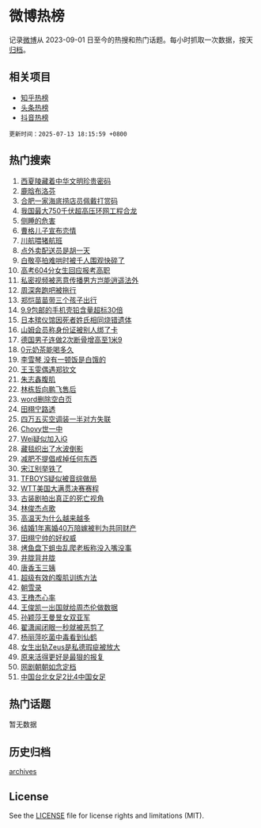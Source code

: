 # 微博热榜

记录[微博](https://www.weibo.com)从 2023-09-01 日至今的热搜和热门话题。每小时抓取一次数据，按天[归档](archives)。

## 相关项目

- [知乎热榜](https://github.com/hotarchive/zhihu)
- [头条热榜](https://github.com/hotarchive/toutiao)
- [抖音热榜](https://github.com/hotarchive/douyin)


`更新时间：2025-07-13 18:15:59 +0800`

## 热门搜索

1. [西夏陵藏着中华文明珍贵密码](https://m.weibo.cn/search?containerid=100103type%3D1%26t%3D10%26q%3D%23%E8%A5%BF%E5%A4%8F%E9%99%B5%E8%97%8F%E7%9D%80%E4%B8%AD%E5%8D%8E%E6%96%87%E6%98%8E%E7%8F%8D%E8%B4%B5%E5%AF%86%E7%A0%81%23&stream_entry_id=51&isnewpage=1&extparam=seat%3D1%26c_type%3D51%26q%3D%2523%25E8%25A5%25BF%25E5%25A4%258F%25E9%2599%25B5%25E8%2597%258F%25E7%259D%2580%25E4%25B8%25AD%25E5%258D%258E%25E6%2596%2587%25E6%2598%258E%25E7%258F%258D%25E8%25B4%25B5%25E5%25AF%2586%25E7%25A0%2581%2523%26cate%3D10103%26filter_type%3Drealtimehot%26dgr%3D0%26pos%3D0%26stream_entry_id%3D51%26display_time%3D1752401757%26pre_seqid%3D17524017577610055699)
1. [鹿晗布洛芬](https://m.weibo.cn/search?containerid=100103type%3D1%26t%3D10%26q%3D%23%E9%B9%BF%E6%99%97%E5%B8%83%E6%B4%9B%E8%8A%AC%23&stream_entry_id=31&isnewpage=1&extparam=seat%3D1%26realpos%3D1%26flag%3D2%26filter_type%3Drealtimehot%26c_type%3D31%26stream_entry_id%3D31%26lcate%3D5001%26cate%3D5001%26band_rank%3D1%26dgr%3D0%26pos%3D0%26q%3D%2523%25E9%25B9%25BF%25E6%2599%2597%25E5%25B8%2583%25E6%25B4%259B%25E8%258A%25AC%2523%26display_time%3D1752401757%26pre_seqid%3D17524017577610055699)
1. [合肥一家海底捞店员佩戴打赏码](https://m.weibo.cn/search?containerid=100103type%3D1%26t%3D10%26q%3D%23%E5%90%88%E8%82%A5%E4%B8%80%E5%AE%B6%E6%B5%B7%E5%BA%95%E6%8D%9E%E5%BA%97%E5%91%98%E4%BD%A9%E6%88%B4%E6%89%93%E8%B5%8F%E7%A0%81%23&stream_entry_id=31&isnewpage=1&extparam=seat%3D1%26realpos%3D2%26flag%3D0%26filter_type%3Drealtimehot%26c_type%3D31%26stream_entry_id%3D31%26lcate%3D5001%26cate%3D5001%26band_rank%3D2%26dgr%3D0%26pos%3D1%26q%3D%2523%25E5%2590%2588%25E8%2582%25A5%25E4%25B8%2580%25E5%25AE%25B6%25E6%25B5%25B7%25E5%25BA%2595%25E6%258D%259E%25E5%25BA%2597%25E5%2591%2598%25E4%25BD%25A9%25E6%2588%25B4%25E6%2589%2593%25E8%25B5%258F%25E7%25A0%2581%2523%26display_time%3D1752401757%26pre_seqid%3D17524017577610055699)
1. [我国最大750千伏超高压环网工程合龙](https://m.weibo.cn/search?containerid=100103type%3D1%26t%3D10%26q%3D%23%E6%88%91%E5%9B%BD%E6%9C%80%E5%A4%A7750%E5%8D%83%E4%BC%8F%E8%B6%85%E9%AB%98%E5%8E%8B%E7%8E%AF%E7%BD%91%E5%B7%A5%E7%A8%8B%E5%90%88%E9%BE%99%23&stream_entry_id=31&isnewpage=1&extparam=seat%3D1%26realpos%3D3%26flag%3D0%26filter_type%3Drealtimehot%26c_type%3D31%26stream_entry_id%3D31%26lcate%3D5001%26cate%3D5001%26band_rank%3D3%26dgr%3D0%26pos%3D2%26q%3D%2523%25E6%2588%2591%25E5%259B%25BD%25E6%259C%2580%25E5%25A4%25A7750%25E5%258D%2583%25E4%25BC%258F%25E8%25B6%2585%25E9%25AB%2598%25E5%258E%258B%25E7%258E%25AF%25E7%25BD%2591%25E5%25B7%25A5%25E7%25A8%258B%25E5%2590%2588%25E9%25BE%2599%2523%26display_time%3D1752401757%26pre_seqid%3D17524017577610055699)
1. [侧睡的危害](https://m.weibo.cn/search?containerid=100103type%3D1%26t%3D10%26q%3D%E4%BE%A7%E7%9D%A1%E7%9A%84%E5%8D%B1%E5%AE%B3&stream_entry_id=31&isnewpage=1&extparam=seat%3D1%26realpos%3D4%26flag%3D1%26filter_type%3Drealtimehot%26c_type%3D31%26stream_entry_id%3D31%26lcate%3D5001%26cate%3D5001%26band_rank%3D4%26dgr%3D0%26pos%3D3%26q%3D%25E4%25BE%25A7%25E7%259D%25A1%25E7%259A%2584%25E5%258D%25B1%25E5%25AE%25B3%26display_time%3D1752401757%26pre_seqid%3D17524017577610055699)
1. [曹格儿子宣布恋情](https://m.weibo.cn/search?containerid=100103type%3D1%26t%3D10%26q%3D%23%E6%9B%B9%E6%A0%BC%E5%84%BF%E5%AD%90%E5%AE%A3%E5%B8%83%E6%81%8B%E6%83%85%23&stream_entry_id=31&isnewpage=1&extparam=seat%3D1%26realpos%3D5%26flag%3D2%26filter_type%3Drealtimehot%26c_type%3D31%26stream_entry_id%3D31%26lcate%3D5001%26cate%3D5001%26band_rank%3D5%26dgr%3D0%26pos%3D4%26q%3D%2523%25E6%259B%25B9%25E6%25A0%25BC%25E5%2584%25BF%25E5%25AD%2590%25E5%25AE%25A3%25E5%25B8%2583%25E6%2581%258B%25E6%2583%2585%2523%26display_time%3D1752401757%26pre_seqid%3D17524017577610055699)
1. [川航喂猪航班](https://m.weibo.cn/search?containerid=100103type%3D1%26t%3D10%26q%3D%E5%B7%9D%E8%88%AA%E5%96%82%E7%8C%AA%E8%88%AA%E7%8F%AD&stream_entry_id=31&isnewpage=1&extparam=seat%3D1%26realpos%3D6%26flag%3D1%26filter_type%3Drealtimehot%26c_type%3D31%26stream_entry_id%3D31%26lcate%3D5001%26cate%3D5001%26band_rank%3D6%26dgr%3D0%26pos%3D5%26q%3D%25E5%25B7%259D%25E8%2588%25AA%25E5%2596%2582%25E7%258C%25AA%25E8%2588%25AA%25E7%258F%25AD%26display_time%3D1752401757%26pre_seqid%3D17524017577610055699)
1. [点外卖配送员是胡一天](https://m.weibo.cn/search?containerid=100103type%3D1%26t%3D10%26q%3D%23%E7%82%B9%E5%A4%96%E5%8D%96%E9%85%8D%E9%80%81%E5%91%98%E6%98%AF%E8%83%A1%E4%B8%80%E5%A4%A9%23&stream_entry_id=31&isnewpage=1&extparam=seat%3D1%26realpos%3D7%26flag%3D2%26filter_type%3Drealtimehot%26c_type%3D31%26stream_entry_id%3D31%26lcate%3D5001%26cate%3D5001%26band_rank%3D7%26dgr%3D0%26pos%3D6%26q%3D%2523%25E7%2582%25B9%25E5%25A4%2596%25E5%258D%2596%25E9%2585%258D%25E9%2580%2581%25E5%2591%2598%25E6%2598%25AF%25E8%2583%25A1%25E4%25B8%2580%25E5%25A4%25A9%2523%26display_time%3D1752401757%26pre_seqid%3D17524017577610055699)
1. [白敬亭拍难哄时被千人围观快碎了](https://m.weibo.cn/search?containerid=100103type%3D1%26t%3D10%26q%3D%E7%99%BD%E6%95%AC%E4%BA%AD%E6%8B%8D%E9%9A%BE%E5%93%84%E6%97%B6%E8%A2%AB%E5%8D%83%E4%BA%BA%E5%9B%B4%E8%A7%82%E5%BF%AB%E7%A2%8E%E4%BA%86&stream_entry_id=31&isnewpage=1&extparam=seat%3D1%26realpos%3D8%26flag%3D2%26filter_type%3Drealtimehot%26c_type%3D31%26stream_entry_id%3D31%26lcate%3D5001%26cate%3D5001%26band_rank%3D8%26dgr%3D0%26pos%3D7%26q%3D%25E7%2599%25BD%25E6%2595%25AC%25E4%25BA%25AD%25E6%258B%258D%25E9%259A%25BE%25E5%2593%2584%25E6%2597%25B6%25E8%25A2%25AB%25E5%258D%2583%25E4%25BA%25BA%25E5%259B%25B4%25E8%25A7%2582%25E5%25BF%25AB%25E7%25A2%258E%25E4%25BA%2586%26display_time%3D1752401757%26pre_seqid%3D17524017577610055699)
1. [高考604分女生回应报考高职](https://m.weibo.cn/search?containerid=100103type%3D1%26t%3D10%26q%3D%23%E9%AB%98%E8%80%83604%E5%88%86%E5%A5%B3%E7%94%9F%E5%9B%9E%E5%BA%94%E6%8A%A5%E8%80%83%E9%AB%98%E8%81%8C%23&stream_entry_id=31&isnewpage=1&extparam=seat%3D1%26realpos%3D9%26flag%3D1%26filter_type%3Drealtimehot%26c_type%3D31%26stream_entry_id%3D31%26lcate%3D5001%26cate%3D5001%26band_rank%3D9%26dgr%3D0%26pos%3D8%26q%3D%2523%25E9%25AB%2598%25E8%2580%2583604%25E5%2588%2586%25E5%25A5%25B3%25E7%2594%259F%25E5%259B%259E%25E5%25BA%2594%25E6%258A%25A5%25E8%2580%2583%25E9%25AB%2598%25E8%2581%258C%2523%26display_time%3D1752401757%26pre_seqid%3D17524017577610055699)
1. [私密视频被恶意传播男方岂能逍遥法外](https://m.weibo.cn/search?containerid=100103type%3D1%26t%3D10%26q%3D%23%E7%A7%81%E5%AF%86%E8%A7%86%E9%A2%91%E8%A2%AB%E6%81%B6%E6%84%8F%E4%BC%A0%E6%92%AD%E7%94%B7%E6%96%B9%E5%B2%82%E8%83%BD%E9%80%8D%E9%81%A5%E6%B3%95%E5%A4%96%23&stream_entry_id=31&isnewpage=1&extparam=seat%3D1%26realpos%3D10%26flag%3D1%26filter_type%3Drealtimehot%26c_type%3D31%26stream_entry_id%3D31%26lcate%3D5001%26cate%3D5001%26band_rank%3D10%26dgr%3D0%26pos%3D9%26q%3D%2523%25E7%25A7%2581%25E5%25AF%2586%25E8%25A7%2586%25E9%25A2%2591%25E8%25A2%25AB%25E6%2581%25B6%25E6%2584%258F%25E4%25BC%25A0%25E6%2592%25AD%25E7%2594%25B7%25E6%2596%25B9%25E5%25B2%2582%25E8%2583%25BD%25E9%2580%258D%25E9%2581%25A5%25E6%25B3%2595%25E5%25A4%2596%2523%26display_time%3D1752401757%26pre_seqid%3D17524017577610055699)
1. [周深奔跑吧被拖行](https://m.weibo.cn/search?containerid=100103type%3D1%26t%3D10%26q%3D%23%E5%91%A8%E6%B7%B1%E5%A5%94%E8%B7%91%E5%90%A7%E8%A2%AB%E6%8B%96%E8%A1%8C%23&stream_entry_id=31&isnewpage=1&extparam=seat%3D1%26realpos%3D11%26flag%3D1%26filter_type%3Drealtimehot%26c_type%3D31%26stream_entry_id%3D31%26lcate%3D5001%26cate%3D5001%26band_rank%3D11%26dgr%3D0%26pos%3D10%26q%3D%2523%25E5%2591%25A8%25E6%25B7%25B1%25E5%25A5%2594%25E8%25B7%2591%25E5%2590%25A7%25E8%25A2%25AB%25E6%258B%2596%25E8%25A1%258C%2523%26display_time%3D1752401757%26pre_seqid%3D17524017577610055699)
1. [郑恺苗苗带三个孩子出行](https://m.weibo.cn/search?containerid=100103type%3D1%26t%3D10%26q%3D%23%E9%83%91%E6%81%BA%E8%8B%97%E8%8B%97%E5%B8%A6%E4%B8%89%E4%B8%AA%E5%AD%A9%E5%AD%90%E5%87%BA%E8%A1%8C%23&stream_entry_id=31&isnewpage=1&extparam=seat%3D1%26realpos%3D12%26flag%3D0%26filter_type%3Drealtimehot%26c_type%3D31%26stream_entry_id%3D31%26lcate%3D5001%26cate%3D5001%26band_rank%3D12%26dgr%3D0%26pos%3D11%26q%3D%2523%25E9%2583%2591%25E6%2581%25BA%25E8%258B%2597%25E8%258B%2597%25E5%25B8%25A6%25E4%25B8%2589%25E4%25B8%25AA%25E5%25AD%25A9%25E5%25AD%2590%25E5%2587%25BA%25E8%25A1%258C%2523%26display_time%3D1752401757%26pre_seqid%3D17524017577610055699)
1. [9.9包邮的手机壳铅含量超标30倍](https://m.weibo.cn/search?containerid=100103type%3D1%26t%3D10%26q%3D%239.9%E5%8C%85%E9%82%AE%E7%9A%84%E6%89%8B%E6%9C%BA%E5%A3%B3%E9%93%85%E5%90%AB%E9%87%8F%E8%B6%85%E6%A0%8730%E5%80%8D%23&stream_entry_id=31&isnewpage=1&extparam=seat%3D1%26realpos%3D13%26flag%3D0%26filter_type%3Drealtimehot%26c_type%3D31%26stream_entry_id%3D31%26lcate%3D5001%26cate%3D5001%26band_rank%3D13%26dgr%3D0%26pos%3D12%26q%3D%25239.9%25E5%258C%2585%25E9%2582%25AE%25E7%259A%2584%25E6%2589%258B%25E6%259C%25BA%25E5%25A3%25B3%25E9%2593%2585%25E5%2590%25AB%25E9%2587%258F%25E8%25B6%2585%25E6%25A0%258730%25E5%2580%258D%2523%26display_time%3D1752401757%26pre_seqid%3D17524017577610055699)
1. [日本殡仪馆因死者姓氏相同烧错遗体](https://m.weibo.cn/search?containerid=100103type%3D1%26t%3D10%26q%3D%23%E6%97%A5%E6%9C%AC%E6%AE%A1%E4%BB%AA%E9%A6%86%E5%9B%A0%E6%AD%BB%E8%80%85%E5%A7%93%E6%B0%8F%E7%9B%B8%E5%90%8C%E7%83%A7%E9%94%99%E9%81%97%E4%BD%93%23&stream_entry_id=31&isnewpage=1&extparam=seat%3D1%26realpos%3D14%26flag%3D0%26filter_type%3Drealtimehot%26c_type%3D31%26stream_entry_id%3D31%26lcate%3D5001%26cate%3D5001%26band_rank%3D14%26dgr%3D0%26pos%3D13%26q%3D%2523%25E6%2597%25A5%25E6%259C%25AC%25E6%25AE%25A1%25E4%25BB%25AA%25E9%25A6%2586%25E5%259B%25A0%25E6%25AD%25BB%25E8%2580%2585%25E5%25A7%2593%25E6%25B0%258F%25E7%259B%25B8%25E5%2590%258C%25E7%2583%25A7%25E9%2594%2599%25E9%2581%2597%25E4%25BD%2593%2523%26display_time%3D1752401757%26pre_seqid%3D17524017577610055699)
1. [山姆会员称身份证被别人绑了卡](https://m.weibo.cn/search?containerid=100103type%3D1%26t%3D10%26q%3D%23%E5%B1%B1%E5%A7%86%E4%BC%9A%E5%91%98%E7%A7%B0%E8%BA%AB%E4%BB%BD%E8%AF%81%E8%A2%AB%E5%88%AB%E4%BA%BA%E7%BB%91%E4%BA%86%E5%8D%A1%23&stream_entry_id=31&isnewpage=1&extparam=seat%3D1%26realpos%3D15%26flag%3D1%26filter_type%3Drealtimehot%26c_type%3D31%26stream_entry_id%3D31%26lcate%3D5001%26cate%3D5001%26band_rank%3D15%26dgr%3D0%26pos%3D14%26q%3D%2523%25E5%25B1%25B1%25E5%25A7%2586%25E4%25BC%259A%25E5%2591%2598%25E7%25A7%25B0%25E8%25BA%25AB%25E4%25BB%25BD%25E8%25AF%2581%25E8%25A2%25AB%25E5%2588%25AB%25E4%25BA%25BA%25E7%25BB%2591%25E4%25BA%2586%25E5%258D%25A1%2523%26display_time%3D1752401757%26pre_seqid%3D17524017577610055699)
1. [德国男子连做2次断骨增高至1米9](https://m.weibo.cn/search?containerid=100103type%3D1%26t%3D10%26q%3D%23%E5%BE%B7%E5%9B%BD%E7%94%B7%E5%AD%90%E8%BF%9E%E5%81%9A2%E6%AC%A1%E6%96%AD%E9%AA%A8%E5%A2%9E%E9%AB%98%E8%87%B31%E7%B1%B39%23&stream_entry_id=31&isnewpage=1&extparam=seat%3D1%26realpos%3D16%26flag%3D1%26filter_type%3Drealtimehot%26c_type%3D31%26stream_entry_id%3D31%26lcate%3D5001%26cate%3D5001%26band_rank%3D16%26dgr%3D0%26pos%3D15%26q%3D%2523%25E5%25BE%25B7%25E5%259B%25BD%25E7%2594%25B7%25E5%25AD%2590%25E8%25BF%259E%25E5%2581%259A2%25E6%25AC%25A1%25E6%2596%25AD%25E9%25AA%25A8%25E5%25A2%259E%25E9%25AB%2598%25E8%2587%25B31%25E7%25B1%25B39%2523%26display_time%3D1752401757%26pre_seqid%3D17524017577610055699)
1. [0元奶茶能喝多久](https://m.weibo.cn/search?containerid=100103type%3D1%26t%3D10%26q%3D%230%E5%85%83%E5%A5%B6%E8%8C%B6%E8%83%BD%E5%96%9D%E5%A4%9A%E4%B9%85%23&stream_entry_id=31&isnewpage=1&extparam=seat%3D1%26realpos%3D17%26flag%3D0%26filter_type%3Drealtimehot%26c_type%3D31%26stream_entry_id%3D31%26lcate%3D5001%26cate%3D5001%26band_rank%3D17%26dgr%3D0%26pos%3D16%26q%3D%25230%25E5%2585%2583%25E5%25A5%25B6%25E8%258C%25B6%25E8%2583%25BD%25E5%2596%259D%25E5%25A4%259A%25E4%25B9%2585%2523%26display_time%3D1752401757%26pre_seqid%3D17524017577610055699)
1. [李雪琴 没有一顿饭是白饿的](https://m.weibo.cn/search?containerid=100103type%3D1%26t%3D10%26q%3D%E6%9D%8E%E9%9B%AA%E7%90%B4+%E6%B2%A1%E6%9C%89%E4%B8%80%E9%A1%BF%E9%A5%AD%E6%98%AF%E7%99%BD%E9%A5%BF%E7%9A%84&stream_entry_id=31&isnewpage=1&extparam=seat%3D1%26realpos%3D18%26flag%3D0%26filter_type%3Drealtimehot%26c_type%3D31%26stream_entry_id%3D31%26lcate%3D5001%26cate%3D5001%26band_rank%3D18%26dgr%3D0%26pos%3D17%26q%3D%25E6%259D%258E%25E9%259B%25AA%25E7%2590%25B4%2520%25E6%25B2%25A1%25E6%259C%2589%25E4%25B8%2580%25E9%25A1%25BF%25E9%25A5%25AD%25E6%2598%25AF%25E7%2599%25BD%25E9%25A5%25BF%25E7%259A%2584%26display_time%3D1752401757%26pre_seqid%3D17524017577610055699)
1. [王玉雯偶遇郑钦文](https://m.weibo.cn/search?containerid=100103type%3D1%26t%3D10%26q%3D%23%E7%8E%8B%E7%8E%89%E9%9B%AF%E5%81%B6%E9%81%87%E9%83%91%E9%92%A6%E6%96%87%23&stream_entry_id=31&isnewpage=1&extparam=seat%3D1%26realpos%3D19%26flag%3D0%26filter_type%3Drealtimehot%26c_type%3D31%26stream_entry_id%3D31%26lcate%3D5001%26cate%3D5001%26band_rank%3D19%26dgr%3D0%26pos%3D18%26q%3D%2523%25E7%258E%258B%25E7%258E%2589%25E9%259B%25AF%25E5%2581%25B6%25E9%2581%2587%25E9%2583%2591%25E9%2592%25A6%25E6%2596%2587%2523%26display_time%3D1752401757%26pre_seqid%3D17524017577610055699)
1. [朱志鑫腹肌](https://m.weibo.cn/search?containerid=100103type%3D1%26t%3D10%26q%3D%E6%9C%B1%E5%BF%97%E9%91%AB%E8%85%B9%E8%82%8C&stream_entry_id=31&isnewpage=1&extparam=seat%3D1%26realpos%3D20%26flag%3D1%26filter_type%3Drealtimehot%26c_type%3D31%26stream_entry_id%3D31%26lcate%3D5001%26cate%3D5001%26band_rank%3D20%26dgr%3D0%26pos%3D19%26q%3D%25E6%259C%25B1%25E5%25BF%2597%25E9%2591%25AB%25E8%2585%25B9%25E8%2582%258C%26display_time%3D1752401757%26pre_seqid%3D17524017577610055699)
1. [林栋哲向鹏飞售后](https://m.weibo.cn/search?containerid=100103type%3D1%26t%3D10%26q%3D%E6%9E%97%E6%A0%8B%E5%93%B2%E5%90%91%E9%B9%8F%E9%A3%9E%E5%94%AE%E5%90%8E&stream_entry_id=31&isnewpage=1&extparam=seat%3D1%26realpos%3D21%26flag%3D0%26filter_type%3Drealtimehot%26c_type%3D31%26stream_entry_id%3D31%26lcate%3D5001%26cate%3D5001%26band_rank%3D21%26dgr%3D0%26pos%3D20%26q%3D%25E6%259E%2597%25E6%25A0%258B%25E5%2593%25B2%25E5%2590%2591%25E9%25B9%258F%25E9%25A3%259E%25E5%2594%25AE%25E5%2590%258E%26display_time%3D1752401757%26pre_seqid%3D17524017577610055699)
1. [word删除空白页](https://m.weibo.cn/search?containerid=100103type%3D1%26t%3D10%26q%3Dword%E5%88%A0%E9%99%A4%E7%A9%BA%E7%99%BD%E9%A1%B5&stream_entry_id=31&isnewpage=1&extparam=seat%3D1%26realpos%3D22%26flag%3D0%26filter_type%3Drealtimehot%26c_type%3D31%26stream_entry_id%3D31%26lcate%3D5001%26cate%3D5001%26band_rank%3D22%26dgr%3D0%26pos%3D21%26q%3Dword%25E5%2588%25A0%25E9%2599%25A4%25E7%25A9%25BA%25E7%2599%25BD%25E9%25A1%25B5%26display_time%3D1752401757%26pre_seqid%3D17524017577610055699)
1. [田栩宁路透](https://m.weibo.cn/search?containerid=100103type%3D1%26t%3D10%26q%3D%23%E7%94%B0%E6%A0%A9%E5%AE%81%E8%B7%AF%E9%80%8F%23&stream_entry_id=31&isnewpage=1&extparam=seat%3D1%26realpos%3D23%26flag%3D0%26filter_type%3Drealtimehot%26c_type%3D31%26stream_entry_id%3D31%26lcate%3D5001%26cate%3D5001%26band_rank%3D23%26dgr%3D0%26pos%3D22%26q%3D%2523%25E7%2594%25B0%25E6%25A0%25A9%25E5%25AE%2581%25E8%25B7%25AF%25E9%2580%258F%2523%26display_time%3D1752401757%26pre_seqid%3D17524017577610055699)
1. [四万五买空调装一半对方失联](https://m.weibo.cn/search?containerid=100103type%3D1%26t%3D10%26q%3D%23%E5%9B%9B%E4%B8%87%E4%BA%94%E4%B9%B0%E7%A9%BA%E8%B0%83%E8%A3%85%E4%B8%80%E5%8D%8A%E5%AF%B9%E6%96%B9%E5%A4%B1%E8%81%94%23&stream_entry_id=31&isnewpage=1&extparam=seat%3D1%26realpos%3D24%26flag%3D1%26filter_type%3Drealtimehot%26c_type%3D31%26stream_entry_id%3D31%26lcate%3D5001%26cate%3D5001%26band_rank%3D24%26dgr%3D0%26pos%3D23%26q%3D%2523%25E5%259B%259B%25E4%25B8%2587%25E4%25BA%2594%25E4%25B9%25B0%25E7%25A9%25BA%25E8%25B0%2583%25E8%25A3%2585%25E4%25B8%2580%25E5%258D%258A%25E5%25AF%25B9%25E6%2596%25B9%25E5%25A4%25B1%25E8%2581%2594%2523%26display_time%3D1752401757%26pre_seqid%3D17524017577610055699)
1. [Chovy世一中](https://m.weibo.cn/search?containerid=100103type%3D1%26t%3D10%26q%3DChovy%E4%B8%96%E4%B8%80%E4%B8%AD&stream_entry_id=31&isnewpage=1&extparam=seat%3D1%26realpos%3D25%26flag%3D1%26filter_type%3Drealtimehot%26c_type%3D31%26stream_entry_id%3D31%26lcate%3D5001%26cate%3D5001%26band_rank%3D25%26dgr%3D0%26pos%3D24%26q%3DChovy%25E4%25B8%2596%25E4%25B8%2580%25E4%25B8%25AD%26display_time%3D1752401757%26pre_seqid%3D17524017577610055699)
1. [Wei疑似加入iG](https://m.weibo.cn/search?containerid=100103type%3D1%26t%3D10%26q%3D%23Wei%E7%96%91%E4%BC%BC%E5%8A%A0%E5%85%A5iG%23&stream_entry_id=31&isnewpage=1&extparam=seat%3D1%26realpos%3D26%26flag%3D1%26filter_type%3Drealtimehot%26c_type%3D31%26stream_entry_id%3D31%26lcate%3D5001%26cate%3D5001%26band_rank%3D26%26dgr%3D0%26pos%3D25%26q%3D%2523Wei%25E7%2596%2591%25E4%25BC%25BC%25E5%258A%25A0%25E5%2585%25A5iG%2523%26display_time%3D1752401757%26pre_seqid%3D17524017577610055699)
1. [藏毯织出了水波倒影](https://m.weibo.cn/search?containerid=100103type%3D1%26t%3D10%26q%3D%23%E8%97%8F%E6%AF%AF%E7%BB%87%E5%87%BA%E4%BA%86%E6%B0%B4%E6%B3%A2%E5%80%92%E5%BD%B1%23&stream_entry_id=31&isnewpage=1&extparam=seat%3D1%26realpos%3D27%26flag%3D1%26filter_type%3Drealtimehot%26c_type%3D31%26stream_entry_id%3D31%26lcate%3D5001%26cate%3D5001%26band_rank%3D27%26dgr%3D0%26pos%3D26%26q%3D%2523%25E8%2597%258F%25E6%25AF%25AF%25E7%25BB%2587%25E5%2587%25BA%25E4%25BA%2586%25E6%25B0%25B4%25E6%25B3%25A2%25E5%2580%2592%25E5%25BD%25B1%2523%26display_time%3D1752401757%26pre_seqid%3D17524017577610055699)
1. [减肥不提倡戒掉任何东西](https://m.weibo.cn/search?containerid=100103type%3D1%26t%3D10%26q%3D%23%E5%87%8F%E8%82%A5%E4%B8%8D%E6%8F%90%E5%80%A1%E6%88%92%E6%8E%89%E4%BB%BB%E4%BD%95%E4%B8%9C%E8%A5%BF%23&stream_entry_id=31&isnewpage=1&extparam=seat%3D1%26realpos%3D28%26flag%3D0%26filter_type%3Drealtimehot%26c_type%3D31%26stream_entry_id%3D31%26lcate%3D5001%26cate%3D5001%26band_rank%3D28%26dgr%3D0%26pos%3D27%26q%3D%2523%25E5%2587%258F%25E8%2582%25A5%25E4%25B8%258D%25E6%258F%2590%25E5%2580%25A1%25E6%2588%2592%25E6%258E%2589%25E4%25BB%25BB%25E4%25BD%2595%25E4%25B8%259C%25E8%25A5%25BF%2523%26display_time%3D1752401757%26pre_seqid%3D17524017577610055699)
1. [宋江别举铁了](https://m.weibo.cn/search?containerid=100103type%3D1%26t%3D10%26q%3D%E5%AE%8B%E6%B1%9F%E5%88%AB%E4%B8%BE%E9%93%81%E4%BA%86&stream_entry_id=31&isnewpage=1&extparam=seat%3D1%26realpos%3D29%26flag%3D0%26filter_type%3Drealtimehot%26c_type%3D31%26stream_entry_id%3D31%26lcate%3D5001%26cate%3D5001%26band_rank%3D29%26dgr%3D0%26pos%3D28%26q%3D%25E5%25AE%258B%25E6%25B1%259F%25E5%2588%25AB%25E4%25B8%25BE%25E9%2593%2581%25E4%25BA%2586%26display_time%3D1752401757%26pre_seqid%3D17524017577610055699)
1. [TFBOYS疑似被音综做局](https://m.weibo.cn/search?containerid=100103type%3D1%26t%3D10%26q%3DTFBOYS%E7%96%91%E4%BC%BC%E8%A2%AB%E9%9F%B3%E7%BB%BC%E5%81%9A%E5%B1%80&stream_entry_id=31&isnewpage=1&extparam=seat%3D1%26realpos%3D30%26flag%3D0%26filter_type%3Drealtimehot%26c_type%3D31%26stream_entry_id%3D31%26lcate%3D5001%26cate%3D5001%26band_rank%3D30%26dgr%3D0%26pos%3D29%26q%3DTFBOYS%25E7%2596%2591%25E4%25BC%25BC%25E8%25A2%25AB%25E9%259F%25B3%25E7%25BB%25BC%25E5%2581%259A%25E5%25B1%2580%26display_time%3D1752401757%26pre_seqid%3D17524017577610055699)
1. [WTT美国大满贯决赛赛程](https://m.weibo.cn/search?containerid=100103type%3D1%26t%3D10%26q%3D%23WTT%E7%BE%8E%E5%9B%BD%E5%A4%A7%E6%BB%A1%E8%B4%AF%E5%86%B3%E8%B5%9B%E8%B5%9B%E7%A8%8B%23&stream_entry_id=31&isnewpage=1&extparam=seat%3D1%26realpos%3D31%26flag%3D1%26filter_type%3Drealtimehot%26c_type%3D31%26stream_entry_id%3D31%26lcate%3D5001%26cate%3D5001%26band_rank%3D31%26dgr%3D0%26pos%3D30%26q%3D%2523WTT%25E7%25BE%258E%25E5%259B%25BD%25E5%25A4%25A7%25E6%25BB%25A1%25E8%25B4%25AF%25E5%2586%25B3%25E8%25B5%259B%25E8%25B5%259B%25E7%25A8%258B%2523%26display_time%3D1752401757%26pre_seqid%3D17524017577610055699)
1. [古装剧拍出真正的死亡视角](https://m.weibo.cn/search?containerid=100103type%3D1%26t%3D10%26q%3D%E5%8F%A4%E8%A3%85%E5%89%A7%E6%8B%8D%E5%87%BA%E7%9C%9F%E6%AD%A3%E7%9A%84%E6%AD%BB%E4%BA%A1%E8%A7%86%E8%A7%92&stream_entry_id=31&isnewpage=1&extparam=seat%3D1%26realpos%3D32%26flag%3D1%26filter_type%3Drealtimehot%26c_type%3D31%26stream_entry_id%3D31%26lcate%3D5001%26cate%3D5001%26band_rank%3D32%26dgr%3D0%26pos%3D31%26q%3D%25E5%258F%25A4%25E8%25A3%2585%25E5%2589%25A7%25E6%258B%258D%25E5%2587%25BA%25E7%259C%259F%25E6%25AD%25A3%25E7%259A%2584%25E6%25AD%25BB%25E4%25BA%25A1%25E8%25A7%2586%25E8%25A7%2592%26display_time%3D1752401757%26pre_seqid%3D17524017577610055699)
1. [林俊杰点歌](https://m.weibo.cn/search?containerid=100103type%3D1%26t%3D10%26q%3D%E6%9E%97%E4%BF%8A%E6%9D%B0%E7%82%B9%E6%AD%8C&stream_entry_id=31&isnewpage=1&extparam=seat%3D1%26realpos%3D33%26flag%3D1%26filter_type%3Drealtimehot%26c_type%3D31%26stream_entry_id%3D31%26lcate%3D5001%26cate%3D5001%26band_rank%3D33%26dgr%3D0%26pos%3D32%26q%3D%25E6%259E%2597%25E4%25BF%258A%25E6%259D%25B0%25E7%2582%25B9%25E6%25AD%258C%26display_time%3D1752401757%26pre_seqid%3D17524017577610055699)
1. [高温天为什么越来越多](https://m.weibo.cn/search?containerid=100103type%3D1%26t%3D10%26q%3D%23%E9%AB%98%E6%B8%A9%E5%A4%A9%E4%B8%BA%E4%BB%80%E4%B9%88%E8%B6%8A%E6%9D%A5%E8%B6%8A%E5%A4%9A%23&stream_entry_id=31&isnewpage=1&extparam=seat%3D1%26realpos%3D34%26flag%3D1%26filter_type%3Drealtimehot%26c_type%3D31%26stream_entry_id%3D31%26lcate%3D5001%26cate%3D5001%26band_rank%3D34%26dgr%3D0%26pos%3D33%26q%3D%2523%25E9%25AB%2598%25E6%25B8%25A9%25E5%25A4%25A9%25E4%25B8%25BA%25E4%25BB%2580%25E4%25B9%2588%25E8%25B6%258A%25E6%259D%25A5%25E8%25B6%258A%25E5%25A4%259A%2523%26display_time%3D1752401757%26pre_seqid%3D17524017577610055699)
1. [结婚1年离婚40万陪嫁被判为共同财产](https://m.weibo.cn/search?containerid=100103type%3D1%26t%3D10%26q%3D%23%E7%BB%93%E5%A9%9A1%E5%B9%B4%E7%A6%BB%E5%A9%9A40%E4%B8%87%E9%99%AA%E5%AB%81%E8%A2%AB%E5%88%A4%E4%B8%BA%E5%85%B1%E5%90%8C%E8%B4%A2%E4%BA%A7%23&stream_entry_id=31&isnewpage=1&extparam=seat%3D1%26realpos%3D35%26flag%3D0%26filter_type%3Drealtimehot%26c_type%3D31%26stream_entry_id%3D31%26lcate%3D5001%26cate%3D5001%26band_rank%3D35%26dgr%3D0%26pos%3D34%26q%3D%2523%25E7%25BB%2593%25E5%25A9%259A1%25E5%25B9%25B4%25E7%25A6%25BB%25E5%25A9%259A40%25E4%25B8%2587%25E9%2599%25AA%25E5%25AB%2581%25E8%25A2%25AB%25E5%2588%25A4%25E4%25B8%25BA%25E5%2585%25B1%25E5%2590%258C%25E8%25B4%25A2%25E4%25BA%25A7%2523%26display_time%3D1752401757%26pre_seqid%3D17524017577610055699)
1. [田栩宁帅的好权威](https://m.weibo.cn/search?containerid=100103type%3D1%26t%3D10%26q%3D%23%E7%94%B0%E6%A0%A9%E5%AE%81%E5%B8%85%E7%9A%84%E5%A5%BD%E6%9D%83%E5%A8%81%23&stream_entry_id=31&isnewpage=1&extparam=seat%3D1%26realpos%3D36%26flag%3D0%26filter_type%3Drealtimehot%26c_type%3D31%26stream_entry_id%3D31%26lcate%3D5001%26cate%3D5001%26band_rank%3D36%26dgr%3D0%26pos%3D35%26q%3D%2523%25E7%2594%25B0%25E6%25A0%25A9%25E5%25AE%2581%25E5%25B8%2585%25E7%259A%2584%25E5%25A5%25BD%25E6%259D%2583%25E5%25A8%2581%2523%26display_time%3D1752401757%26pre_seqid%3D17524017577610055699)
1. [烤鱼盘下蛆虫乱爬老板称没入嘴没事](https://m.weibo.cn/search?containerid=100103type%3D1%26t%3D10%26q%3D%23%E7%83%A4%E9%B1%BC%E7%9B%98%E4%B8%8B%E8%9B%86%E8%99%AB%E4%B9%B1%E7%88%AC%E8%80%81%E6%9D%BF%E7%A7%B0%E6%B2%A1%E5%85%A5%E5%98%B4%E6%B2%A1%E4%BA%8B%23&stream_entry_id=31&isnewpage=1&extparam=seat%3D1%26realpos%3D37%26flag%3D0%26filter_type%3Drealtimehot%26c_type%3D31%26stream_entry_id%3D31%26lcate%3D5001%26cate%3D5001%26band_rank%3D37%26dgr%3D0%26pos%3D36%26q%3D%2523%25E7%2583%25A4%25E9%25B1%25BC%25E7%259B%2598%25E4%25B8%258B%25E8%259B%2586%25E8%2599%25AB%25E4%25B9%25B1%25E7%2588%25AC%25E8%2580%2581%25E6%259D%25BF%25E7%25A7%25B0%25E6%25B2%25A1%25E5%2585%25A5%25E5%2598%25B4%25E6%25B2%25A1%25E4%25BA%258B%2523%26display_time%3D1752401757%26pre_seqid%3D17524017577610055699)
1. [井胧背井胧](https://m.weibo.cn/search?containerid=100103type%3D1%26t%3D10%26q%3D%E4%BA%95%E8%83%A7%E8%83%8C%E4%BA%95%E8%83%A7&stream_entry_id=31&isnewpage=1&extparam=seat%3D1%26realpos%3D38%26flag%3D1%26filter_type%3Drealtimehot%26c_type%3D31%26stream_entry_id%3D31%26lcate%3D5001%26cate%3D5001%26band_rank%3D38%26dgr%3D0%26pos%3D37%26q%3D%25E4%25BA%2595%25E8%2583%25A7%25E8%2583%258C%25E4%25BA%2595%25E8%2583%25A7%26display_time%3D1752401757%26pre_seqid%3D17524017577610055699)
1. [唐香玉三姨](https://m.weibo.cn/search?containerid=100103type%3D1%26t%3D10%26q%3D%E5%94%90%E9%A6%99%E7%8E%89%E4%B8%89%E5%A7%A8&stream_entry_id=31&isnewpage=1&extparam=seat%3D1%26realpos%3D39%26flag%3D1%26filter_type%3Drealtimehot%26c_type%3D31%26stream_entry_id%3D31%26lcate%3D5001%26cate%3D5001%26band_rank%3D39%26dgr%3D0%26pos%3D38%26q%3D%25E5%2594%2590%25E9%25A6%2599%25E7%258E%2589%25E4%25B8%2589%25E5%25A7%25A8%26display_time%3D1752401757%26pre_seqid%3D17524017577610055699)
1. [超级有效的腹肌训练方法](https://m.weibo.cn/search?containerid=100103type%3D1%26t%3D10%26q%3D%E8%B6%85%E7%BA%A7%E6%9C%89%E6%95%88%E7%9A%84%E8%85%B9%E8%82%8C%E8%AE%AD%E7%BB%83%E6%96%B9%E6%B3%95&stream_entry_id=31&isnewpage=1&extparam=seat%3D1%26realpos%3D40%26flag%3D1%26filter_type%3Drealtimehot%26c_type%3D31%26stream_entry_id%3D31%26lcate%3D5001%26cate%3D5001%26band_rank%3D40%26dgr%3D0%26pos%3D39%26q%3D%25E8%25B6%2585%25E7%25BA%25A7%25E6%259C%2589%25E6%2595%2588%25E7%259A%2584%25E8%2585%25B9%25E8%2582%258C%25E8%25AE%25AD%25E7%25BB%2583%25E6%2596%25B9%25E6%25B3%2595%26display_time%3D1752401757%26pre_seqid%3D17524017577610055699)
1. [朝雪录](https://m.weibo.cn/search?containerid=100103type%3D1%26t%3D10%26q%3D%E6%9C%9D%E9%9B%AA%E5%BD%95&stream_entry_id=31&isnewpage=1&extparam=seat%3D1%26realpos%3D41%26flag%3D0%26filter_type%3Drealtimehot%26c_type%3D31%26stream_entry_id%3D31%26lcate%3D5001%26cate%3D5001%26band_rank%3D41%26dgr%3D0%26pos%3D40%26q%3D%25E6%259C%259D%25E9%259B%25AA%25E5%25BD%2595%26display_time%3D1752401757%26pre_seqid%3D17524017577610055699)
1. [王橹杰心率](https://m.weibo.cn/search?containerid=100103type%3D1%26t%3D10%26q%3D%E7%8E%8B%E6%A9%B9%E6%9D%B0%E5%BF%83%E7%8E%87&stream_entry_id=31&isnewpage=1&extparam=seat%3D1%26realpos%3D42%26flag%3D1%26filter_type%3Drealtimehot%26c_type%3D31%26stream_entry_id%3D31%26lcate%3D5001%26cate%3D5001%26band_rank%3D42%26dgr%3D0%26pos%3D41%26q%3D%25E7%258E%258B%25E6%25A9%25B9%25E6%259D%25B0%25E5%25BF%2583%25E7%258E%2587%26display_time%3D1752401757%26pre_seqid%3D17524017577610055699)
1. [王俊凯一出国就给周杰伦做数据](https://m.weibo.cn/search?containerid=100103type%3D1%26t%3D10%26q%3D%E7%8E%8B%E4%BF%8A%E5%87%AF%E4%B8%80%E5%87%BA%E5%9B%BD%E5%B0%B1%E7%BB%99%E5%91%A8%E6%9D%B0%E4%BC%A6%E5%81%9A%E6%95%B0%E6%8D%AE&stream_entry_id=31&isnewpage=1&extparam=seat%3D1%26realpos%3D43%26flag%3D0%26filter_type%3Drealtimehot%26c_type%3D31%26stream_entry_id%3D31%26lcate%3D5001%26cate%3D5001%26band_rank%3D43%26dgr%3D0%26pos%3D42%26q%3D%25E7%258E%258B%25E4%25BF%258A%25E5%2587%25AF%25E4%25B8%2580%25E5%2587%25BA%25E5%259B%25BD%25E5%25B0%25B1%25E7%25BB%2599%25E5%2591%25A8%25E6%259D%25B0%25E4%25BC%25A6%25E5%2581%259A%25E6%2595%25B0%25E6%258D%25AE%26display_time%3D1752401757%26pre_seqid%3D17524017577610055699)
1. [孙颖莎王曼昱女双亚军](https://m.weibo.cn/search?containerid=100103type%3D1%26t%3D10%26q%3D%23%E5%AD%99%E9%A2%96%E8%8E%8E%E7%8E%8B%E6%9B%BC%E6%98%B1%E5%A5%B3%E5%8F%8C%E4%BA%9A%E5%86%9B%23&stream_entry_id=31&isnewpage=1&extparam=seat%3D1%26realpos%3D44%26flag%3D0%26filter_type%3Drealtimehot%26c_type%3D31%26stream_entry_id%3D31%26lcate%3D5001%26cate%3D5001%26band_rank%3D44%26dgr%3D0%26pos%3D43%26q%3D%2523%25E5%25AD%2599%25E9%25A2%2596%25E8%258E%258E%25E7%258E%258B%25E6%259B%25BC%25E6%2598%25B1%25E5%25A5%25B3%25E5%258F%258C%25E4%25BA%259A%25E5%2586%259B%2523%26display_time%3D1752401757%26pre_seqid%3D17524017577610055699)
1. [翟潇闻闭眼一秒就被恶剪了](https://m.weibo.cn/search?containerid=100103type%3D1%26t%3D10%26q%3D%E7%BF%9F%E6%BD%87%E9%97%BB%E9%97%AD%E7%9C%BC%E4%B8%80%E7%A7%92%E5%B0%B1%E8%A2%AB%E6%81%B6%E5%89%AA%E4%BA%86&stream_entry_id=31&isnewpage=1&extparam=seat%3D1%26realpos%3D45%26flag%3D1%26filter_type%3Drealtimehot%26c_type%3D31%26stream_entry_id%3D31%26lcate%3D5001%26cate%3D5001%26band_rank%3D45%26dgr%3D0%26pos%3D44%26q%3D%25E7%25BF%259F%25E6%25BD%2587%25E9%2597%25BB%25E9%2597%25AD%25E7%259C%25BC%25E4%25B8%2580%25E7%25A7%2592%25E5%25B0%25B1%25E8%25A2%25AB%25E6%2581%25B6%25E5%2589%25AA%25E4%25BA%2586%26display_time%3D1752401757%26pre_seqid%3D17524017577610055699)
1. [杨丽萍吃菌中毒看到仙鹤](https://m.weibo.cn/search?containerid=100103type%3D1%26t%3D10%26q%3D%23%E6%9D%A8%E4%B8%BD%E8%90%8D%E5%90%83%E8%8F%8C%E4%B8%AD%E6%AF%92%E7%9C%8B%E5%88%B0%E4%BB%99%E9%B9%A4%23&stream_entry_id=31&isnewpage=1&extparam=seat%3D1%26realpos%3D46%26flag%3D0%26filter_type%3Drealtimehot%26c_type%3D31%26stream_entry_id%3D31%26lcate%3D5001%26cate%3D5001%26band_rank%3D46%26dgr%3D0%26pos%3D45%26q%3D%2523%25E6%259D%25A8%25E4%25B8%25BD%25E8%2590%258D%25E5%2590%2583%25E8%258F%258C%25E4%25B8%25AD%25E6%25AF%2592%25E7%259C%258B%25E5%2588%25B0%25E4%25BB%2599%25E9%25B9%25A4%2523%26display_time%3D1752401757%26pre_seqid%3D17524017577610055699)
1. [女生出轨Zeus是私德瑕疵被放大](https://m.weibo.cn/search?containerid=100103type%3D1%26t%3D10%26q%3D%23%E5%A5%B3%E7%94%9F%E5%87%BA%E8%BD%A8Zeus%E6%98%AF%E7%A7%81%E5%BE%B7%E7%91%95%E7%96%B5%E8%A2%AB%E6%94%BE%E5%A4%A7%23&stream_entry_id=31&isnewpage=1&extparam=seat%3D1%26realpos%3D47%26flag%3D1%26filter_type%3Drealtimehot%26c_type%3D31%26stream_entry_id%3D31%26lcate%3D5001%26cate%3D5001%26band_rank%3D47%26dgr%3D0%26pos%3D46%26q%3D%2523%25E5%25A5%25B3%25E7%2594%259F%25E5%2587%25BA%25E8%25BD%25A8Zeus%25E6%2598%25AF%25E7%25A7%2581%25E5%25BE%25B7%25E7%2591%2595%25E7%2596%25B5%25E8%25A2%25AB%25E6%2594%25BE%25E5%25A4%25A7%2523%26display_time%3D1752401757%26pre_seqid%3D17524017577610055699)
1. [原来活得更好是最狠的报复](https://m.weibo.cn/search?containerid=100103type%3D1%26t%3D10%26q%3D%E5%8E%9F%E6%9D%A5%E6%B4%BB%E5%BE%97%E6%9B%B4%E5%A5%BD%E6%98%AF%E6%9C%80%E7%8B%A0%E7%9A%84%E6%8A%A5%E5%A4%8D&stream_entry_id=31&isnewpage=1&extparam=seat%3D1%26realpos%3D48%26flag%3D1%26filter_type%3Drealtimehot%26c_type%3D31%26stream_entry_id%3D31%26lcate%3D5001%26cate%3D5001%26band_rank%3D48%26dgr%3D0%26pos%3D47%26q%3D%25E5%258E%259F%25E6%259D%25A5%25E6%25B4%25BB%25E5%25BE%2597%25E6%259B%25B4%25E5%25A5%25BD%25E6%2598%25AF%25E6%259C%2580%25E7%258B%25A0%25E7%259A%2584%25E6%258A%25A5%25E5%25A4%258D%26display_time%3D1752401757%26pre_seqid%3D17524017577610055699)
1. [网剧朝朝如念定档](https://m.weibo.cn/search?containerid=100103type%3D1%26t%3D10%26q%3D%23%E7%BD%91%E5%89%A7%E6%9C%9D%E6%9C%9D%E5%A6%82%E5%BF%B5%E5%AE%9A%E6%A1%A3%23&stream_entry_id=31&isnewpage=1&extparam=seat%3D1%26realpos%3D49%26flag%3D1%26filter_type%3Drealtimehot%26c_type%3D31%26stream_entry_id%3D31%26lcate%3D5001%26cate%3D5001%26band_rank%3D49%26dgr%3D0%26pos%3D48%26q%3D%2523%25E7%25BD%2591%25E5%2589%25A7%25E6%259C%259D%25E6%259C%259D%25E5%25A6%2582%25E5%25BF%25B5%25E5%25AE%259A%25E6%25A1%25A3%2523%26display_time%3D1752401757%26pre_seqid%3D17524017577610055699)
1. [中国台北女足2比4中国女足](https://m.weibo.cn/search?containerid=100103type%3D1%26t%3D10%26q%3D%23%E4%B8%AD%E5%9B%BD%E5%8F%B0%E5%8C%97%E5%A5%B3%E8%B6%B32%E6%AF%944%E4%B8%AD%E5%9B%BD%E5%A5%B3%E8%B6%B3%23&stream_entry_id=31&isnewpage=1&extparam=seat%3D1%26realpos%3D50%26flag%3D1%26filter_type%3Drealtimehot%26c_type%3D31%26stream_entry_id%3D31%26lcate%3D5001%26cate%3D5001%26band_rank%3D50%26dgr%3D0%26pos%3D49%26q%3D%2523%25E4%25B8%25AD%25E5%259B%25BD%25E5%258F%25B0%25E5%258C%2597%25E5%25A5%25B3%25E8%25B6%25B32%25E6%25AF%25944%25E4%25B8%25AD%25E5%259B%25BD%25E5%25A5%25B3%25E8%25B6%25B3%2523%26display_time%3D1752401757%26pre_seqid%3D17524017577610055699)

## 热门话题

暂无数据

## 历史归档

[archives](archives)

## License

See the [LICENSE](LICENSE) file for license rights and limitations (MIT).
